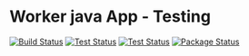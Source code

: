 # Worker java App - Testing

[![Build Status](http://35.243.217.161:8080/buildStatus/icon?job=instavote%2Fworker-build)](http://35.243.217.161:8080/job/instavote/job/worker-build&subject=Build&color=blue)
[![Test Status](http://35.243.217.161:8080/buildStatus/icon?job=instavote%2Fworker-test&subject=UnitTest&color=pink)](http://35.243.217.161:8080/job/instavote/job/worker-test/)
[![Test Status](http://35.243.217.161:8080/buildStatus/icon?job=instavote%2Fworker-test)](http://35.243.217.161:8080/job/instavote/job/worker-test/)
[![Package Status](http://35.243.217.161:8080/buildStatus/icon?job=instavote%2Fworker-package)](http://35.243.217.161:8080/job/instavote/job/worker-package/)

